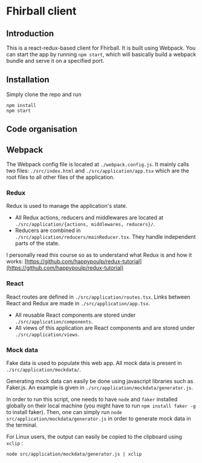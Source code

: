 # Fhirball client

## Introduction

This is a react-redux-based client for Fhirball. It is built using Webpack.
You can start the app by running `npm start`, which will basically build a webpack bundle and serve it on a specified port.


## Installation

Simply clone the repo and run

```
npm install
npm start
```

## Code organisation

## Webpack

The Webpack config file is located at `./webpack.config.js`. It mainly calls two files: `./src/index.html` and `./src/application/app.tsx` which are the root files to all other files of the application.

### Redux
Redux is used to manage the application's state.
* All Redux actions, reducers and middlewares are located at `./src/application/{actions, middlewares, reducers}/`.
* Reducers are combined in `./src/application/reducers/mainReducer.tsx`. They handle independent parts of the state.

I personally read this course so as to understand what Redux is and how it works: [https://github.com/happypoulp/redux-tutorial](https://github.com/happypoulp/redux-tutorial)

### React
React routes are defined in `./src/application/routes.tsx`. Links between React and Redux are made in `./src/application/app.tsx`.

* All reusable React components are stored under `./src/application/components`.
* All views of this application are React components and are stored under `./src/application/views`.

### Mock data
Fake data is used to populate this web app. All mock data is present in `./src/application/mockdata/`.

Generating mock data can easily be done using javascript libraries such as Faker.js. An example is given in `./src/application/mockdata/generator.js`.

In order to run this script, one needs to have `node` and `faker` installed globally on their local machine (you might have to run `npm install faker -g` to install faker). Then, one can simply run `node src/application/mockdata/generator.js` in order to generate mock data in the terminal.

For Linux users, the output can easily be copied to the clipboard using `xclip` :
```
node src/application/mockdata/generator.js | xclip
```
